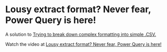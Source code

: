 # Lousy extract format? Never fear, Power Query is here!

A solution to [Trying to break down complex formatting into simple .CSV.](https://www.reddit.com/r/excel/comments/apws4k/trying_to_break_down_complex_formatting_into/)

Watch the video at [Lousy extract format? Never fear, Power Query is here!](https://www.youtube.com/watch?v=0r54J_uGW3w)